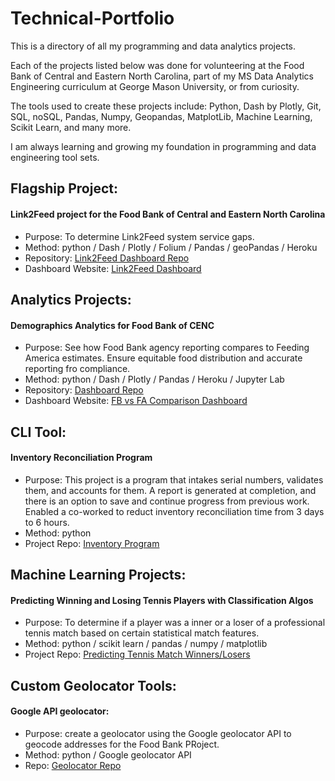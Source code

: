 # Technical-Portfolio
This is a directory of all my programming and data analytics projects.

Each of the projects listed below was done for volunteering at the Food Bank of Central and Eastern North Carolina, part of my MS Data Analytics Engineering curriculum at George Mason University, or from curiosity. 

The tools used to create these projects include: Python, Dash by Plotly, Git, SQL, noSQL, Pandas, Numpy, Geopandas, MatplotLib, Machine Learning, Scikit Learn, and many more. 

I am always learning and growing my foundation in programming and data engineering tool sets. 


## Flagship Project: 
#### Link2Feed project for the Food Bank of Central and Eastern North Carolina
  - Purpose: To determine Link2Feed system service gaps.
  - Method: python / Dash / Plotly / Folium / Pandas / geoPandas / Heroku
  - Repository: [Link2Feed Dashboard Repo](https://github.com/htwalden/Food-Bank-CENC-Link2Feed) 
  - Dashboard Website: [Link2Feed Dashboard](https://fbcencl2f.herokuapp.com)


## Analytics Projects:
#### Demographics Analytics for Food Bank of CENC 
  - Purpose: See how Food Bank agency reporting compares to Feeding America estimates. Ensure equitable food distribution and accurate reporting fro compliance. 
  - Method: python / Dash / Plotly / Pandas / Heroku / Jupyter Lab
  - Repository: [Dashboard Repo](https://github.com/htwalden/FB-FA-comparison-db) 
  - Dashboard Website: [FB vs FA Comparison Dashboard](https://fbfacompare.herokuapp.com)


## CLI Tool:
#### Inventory Reconciliation Program
  - Purpose: This project is a program that intakes serial numbers, validates them, and accounts for them. A report is generated at completion, and there is an option to save and continue progress from previous work. Enabled a co-worked to reduct inventory reconciliation time from 3 days to 6 hours. 
  - Method: python
  - Project Repo: [Inventory Program](https://github.com/htwalden/inventory_program)


## Machine Learning Projects: 
#### Predicting Winning and Losing Tennis Players with Classification Algos
  - Purpose: To determine if a player was a inner or a loser of a professional tennis match based on certain statistical match features. 
  - Method: python / scikit learn / pandas / numpy / matplotlib 
  - Project Repo: [Predicting Tennis Match Winners/Losers](https://github.com/htwalden/TennisProj)
  
  
## Custom Geolocator Tools:
  #### Google API geolocator:
  - Purpose: create a geolocator using the Google geolocator API to geocode addresses for the Food Bank PRoject. 
  - Method: python / Google geolocator API
  - Repo: [Geolocator Repo](https://github.com/htwalden/geolocators)
